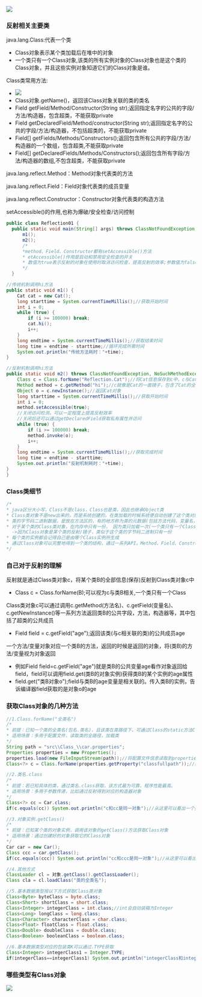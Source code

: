 ![](images/2022-09-22-10-26-51.png)

### 反射相关主要类
java.lang.Class:代表一个类
  - Class对象表示某个类加载后在堆中的对象
  - 一个类只有一个Class对象,该类的所有实例对象的Class对象也是这个类的Class对象，并且这些实例对象知道它们的Class对象是谁。

Class类常用方法:
  - ![](images/2022-09-22-13-10-48.png)
  - Class对象.getName()，返回该Class对象关联的类的类名
  - Field getField/Method/Constructor(String str);返回指定名字的公共的字段/方法/构造器，包含超类，不能获取private
  - Field getDeclaredField/Method/constructor(String str);返回指定名字的公共的字段/方法/构造器，不包括超类的，不能获取private
  - Field[] getFields/Methods/Constructors();返回包含所有公共的字段/方法/构造器的一个数组，包含超类,不能获取private
  - Field[] getDeclaredFields/Methods/Constructors();返回包含所有字段/方法/构造器的数组,不包含超类，不能获取private

java.lang.reflect.Method：Method对象代表类的方法

java.lang.reflect.Field：Field对象代表类的成员变量

java.lang.reflect.Constructor：Constructor对象代表类的构造方法

setAccessible()的作用,也称为爆破/安全检查/访问控制
``` java setAccessible()作用演示
public class Reflection01 {
  public static void main(String[] args) throws ClassNotFoundException, InvocationTargetException, NoSuchMethodException, IllegalAccessException, InstantiationException {
      m1();
      m2();
      /*
      *method、Field、Constructor都有setAccessible()方法
      * etAccessible()作用是启动和禁用安全检查的开关
      * 数值为true表示反射的对象在使用时取消访问检查，提高反射的效率;参数值为false表示反射的对象执行访问检查
      */ 
  }

//传统机制调用hi方法
public static void m1() {
    Cat cat = new Cat();
    long starttime = System.currentTimeMillis();//获取开始时间
    int i = 0;
    while (true) {
        if (i >= 100000) break;
        cat.hi();
        i++;
    }
    long endtime = System.currentTimeMillis();//获取结束时间
    long time = endtime - starttime;//循环完成所需时间
    System.out.println("传统方法耗时："+time);
}

//反射机制调用hi方法
public static void m2() throws ClassNotFoundException, NoSuchMethodException, InvocationTargetException, IllegalAccessException, InstantiationException {
    Class c = Class.forName("Reflection.Cat");//将Cat信息保存到c中，c与Cat相关联
    Method method = c.getMethod("hi");//c就像是Cat的一面镜子，包含了Cat的全部信息，通过c获取Cat类中名叫hi的函数，返回一个Method对象
    Object o = c.newInstance();//返回Cat对象
    long starttime = System.currentTimeMillis();//获取开始时间
    int i = 0;
    method.setAccessible(true);
    //关闭访问检测，可以一定程度上提高反射效率
    //关闭后还可以通过getDeclaredField获取私有属性并访问
    while (true) {
        if (i >= 100000) break;
        method.invoke(o);
        i++;
    }
    long endtime = System.currentTimeMillis();//获取完成时间
    long time = endtime - starttime;
    System.out.println("反射机制耗时："+time);
}
}
```


### Class类细节
``` java
/* 
* java区分大小写，Class不是class，Class也是类，因此也继承Object类
* Class类对象不是new出来的，而是系统创建的，在类加载的时候系统便自动创建了这个类对应的Class对象，存放在堆中
* 类的字节码二进制数据，是放在方法区的，有的地方称为类的元数据(包括方法代码，变量名，方法名，访问权限等)
* 对于某个类的Class类对象，在内存中只有一份， 因为类只加载一次(一个类只有一个Class对象)
  ->因为Class对象是某个类的反射/镜子，类似于这个类的字节码二进制只有一份
* 每个类的实例都会记得自己是由哪个Class实例所生成
* 通过Class对象可以完整地得到一个类的结构，通过一系列API。Method、Field、Constructor等
*/
```


### 自己对于反射的理解
反射就是通过Class类对象c，将某个类B的全部信息(保存)反射到Class类对象c中
  - Class c = Class.forName(B);可以视为c与类B相关,一个类只有一个Class

Class类对象c可以通过调用c.getMethod(方法名)、c.getField(变量名)、c.getNewInstance()等一系列方法返回类B的公共字段，方法，构造器等，其中包括了超类的公共成员
  - Field field = c.getField("age");返回该类(与c相关联的类)的公共成员age


一个方法/变量对象对应一个类B的方法，返回的时候是返回的对象，将(类B)的方法/变量视为对象返回
  - 例如Field field=c.getField("age")就是类B的公共变量age看作对象返回给field，field可以调用field.get(类B的对象实例)获得类B的某个实例的age属性
  - field.get("类B对象o");field与类B的age变量是相关联的。传入类B的实例，告诉编译器field获取的是对象o的age

### 获取Class对象的几种方法
``` java 
//1.Class.forName("全类名")
/*
* 前提：已知一个类的全类名(包名.类名)，且该类在类路径下，可通过Class的static方法Class.forName("类名")，可能跑出classNotFoundException的异常
* 适用场景：多用于配置文件，读取类的全路径，加载类
*/
String path = "src\\Class_\\car.properties";
Properties properties = new Properties();
properties.load(new FileInputStream(path));//将配置文件信息读取到properties实例中
Class<?> c = Class.forName(properties.getProperty("classfullpath"));//获取Class对象

//2.类名.class
/*
* 前提：若已知具体的类，通过类名.class获取，该方式最为可靠，程序性能最高。
* 适用场景：多用于参数传递，比如通过反射得到对应的构造器对象
*/ 
Class<?> cc = Car.class;
if(c.equals(cc)) System.out.println("c和cc是同一对象");//从这里可以看出一个类只有一个Class对象

//3.对象实例.getClass()
/*
* 前提：已知某个类的对象实例，调用该对象的getClass()方法获取Class对象
* 适用场景：通过创建好的对象获取它的Class对象
*/
Car car = new Car();
Class ccc = car.getClass();
if(cc.equals(ccc)) System.out.println("cc和ccc是同一对象");//从这里可以看出一个类只有一个Class对象

//4.其他方式
ClassLoader cl = 对象.getClass().getClassLoader();
Class cla = cl.loadClass("类的全类名");

//5.基本数据类型按以下方式获取Class类对象
Class<Byte> byteClass = byte.class;
Class<Short> shortClass = short.class;
Class<Integer> integerClass = int.class;//int会自动装箱为Integer
Class<Long> longClass = long.class;
Class<Character> characterClass = char.class;
Class<Float> floatClass = float.class;
Class<Double> doubleClass = double.class;
Class<Boolean> booleanClass = boolean.class;

//6.基本数据类型对应的包装类K可以通过.TYPE获取
Class<Integer> integerClass1 = Integer.TYPE;
if(integerClass==integerClass1) System.out.println("integerClass和integerClass1是同一个对象");
```

### 哪些类型有Class对象
![](images/2022-09-22-16-17-25.png)


